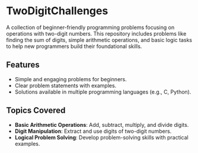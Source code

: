# TwoDigitChallenges

A collection of beginner-friendly programming problems focusing on operations with two-digit numbers. This repository includes problems like finding the sum of digits, simple arithmetic operations, and basic logic tasks to help new programmers build their foundational skills.

## Features
- Simple and engaging problems for beginners.
- Clear problem statements with examples.
- Solutions available in multiple programming languages (e.g., C, Python).

## Topics Covered
- **Basic Arithmetic Operations**: Add, subtract, multiply, and divide digits.
- **Digit Manipulation**: Extract and use digits of two-digit numbers.
- **Logical Problem Solving**: Develop problem-solving skills with practical examples.


